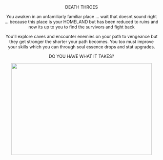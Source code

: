 <p align="center">
 DEATH THROES
</p>
  
<p align="center">
You awaken in an unfamiliarly familiar place ... wait that doesnt sound right ... because this place is your HOMELAND but has been reduced to ruins and now its up to you to find the survivors and fight back
</p>
  

<p align="center">
You'll explore caves and encounter enemies on your path to vengeance but they get stronger the shorter your path becomes. You too must improve your skills which you can through soul essence drops and stat upgrades.
</p>


<p align="center">
DO YOU HAVE WHAT IT TAKES?
</p>

   

<p align="center">
  <img width="460" height="300" src="https://github.com/Larke20/DeathThroesGame/assets/67767603/14a4f76e-3ab9-4107-a179-49c6c4308165">
</p>
